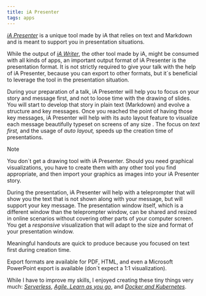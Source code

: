 ```yaml
---
title: iA Presenter
tags: apps
---
```

[<cite>iA Presenter</cite>](https://ia.net/presenter) is a unique tool made by iA that relies on text and Markdown and is meant to support you in presentation situations. 

While the output of [<cite>iA Writer</cite>](/2023-12-28-ia-writer/), the other tool made by iA,  might be consumed with all kinds of apps, an important output format of iA Presenter is the presentation format. It is not strictly required to give your talk with the help of iA Presenter, because you can export to other formats, but it´s beneficial to leverage the tool in the presentation situation.

During your preparation of a talk, iA Presenter will help you to focus on your story and message first, and not to loose time with the drawing of slides. You will start to develop that story in plain text (Markdown) and evolve a structure and key messages. Once you reached the point of having those key messages, iA Presenter will help with its auto layout feature to visualize each message beautifully typeset on screens of any size . The focus on *text first,* and the usage of *auto layout,* speeds up the creation time of presentations. 

> [!NOTE]
> You don´t get a drawing tool with iA Presenter. Should you need graphical visualizations, you have to create them with  any other tool you find appropriate, and then import your graphics as images into your iA Presenter story.

During the presentation, iA Presenter will help with a teleprompter that will show you the text that is not shown along with your message, but will support your key message. The presentation window itself, which is a different window than the teleprompter window, can be shared and resized  in online scenarios without covering other parts of your computer screen. You get a *responsive* visualization that will adapt to the size and format of your presentation window.

Meaningful handouts are quick to produce because you focused on text first during creation time. 

Export formats are available for PDF,  HTML, and even a Microsoft PowerPoint export is available (don´t expect a 1:1 visualization).

While I have to improve my skills, I enjoyed creating these tiny things very much: [<cite>Serverless</cite>](/2023-08-01-serverless/), [<cite>Agile. Learn as you go</cite>](/2023-05-17-agile-ia-presenter/), and [<cite>Docker and Kubernetes</cite>](/2023-06-13-docker-kubernetes/).

